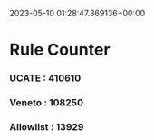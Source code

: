 2023-05-10 01:28:47.369136+00:00
# Rule Counter 
 ### UCATE : 410610

 ### Veneto : 108250

 ### Allowlist : 13929